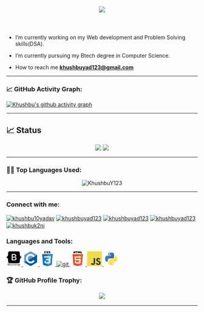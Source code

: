 <!--# Hi there, I'm Khushbu Yadav👋-->
<h1 align="center">
  <a href="https://git.io/typing-svg">
    <img src="https://readme-typing-svg.herokuapp.com/?lines=Hello,+There!+👋;This+is+Khushbu+Yadav....;Nice+to+meet+you!&center=true&size=30">
  </a>
</h1>
<br>


-  I’m currently working on my Web development and Problem Solving skills(DSA).
  
-  I’m currently pursuing my Btech degree in Computer Science.

-  How to reach me **khushbuyad123@gmail.com**

<!---  Know about my experiences [https://drive.google.com/file/d/1ScsiBhmkWhkLyalzahzfVJjgewDppkHd/view?usp=sharing]-->

---
### 📈 GitHub Activity Graph:

[![Khushbu's github activity graph](https://github-readme-activity-graph.vercel.app/graph?username=KhushbuY123&bg_color=0f2d3d&color=1cadfb&line=1cadfb&point=1cadfb&area=true&hide_border=true)](https://github.com/KhushbuY123/github-readme-activity-graph)
  
 ---
## 📈 Status
<p align="center">

  <img width="48%" src="https://github-readme-stats.vercel.app/api?username=KhushbuY123&show_icons=true&theme=tokyonight" />
  <img width="48%" src="https://github-readme-streak-stats.herokuapp.com/?user=KhushbuY123&theme=tokyonight" />
</p>


---

### 👨‍💻 Top Languages Used:

<p align="center">
  <img src = "https://readme-stats-hazel-two.vercel.app/api/top-langs/?username=KhushbuY123&layout=compact&bg_color=30,0f2d3d,1cadfb&title_color=fff&text_color=fff" alt="KhushbuY123" />
</p>


---

<h3 align="left">Connect with me:</h3>
<p align="left">
<a href="https://linkedin.com/in/khushbu10yadav" target="blank"><img align="center" src="https://raw.githubusercontent.com/rahuldkjain/github-profile-readme-generator/master/src/images/icons/Social/linked-in-alt.svg" alt="khushbu10yadav" height="30" width="40" /></a>
<a href="https://instagram.com/khushbuyad123" target="blank"><img align="center" src="https://raw.githubusercontent.com/rahuldkjain/github-profile-readme-generator/master/src/images/icons/Social/instagram.svg" alt="khushbuyad123" height="30" width="40" /></a>
<a href="https://www.codechef.com/users/khushbuyad123" target="blank"><img align="center" src="https://cdn.jsdelivr.net/npm/simple-icons@3.1.0/icons/codechef.svg" alt="khushbuyad123" height="30" width="40" /></a>
<a href="https://www.leetcode.com/khushbuyad123" target="blank"><img align="center" src="https://raw.githubusercontent.com/rahuldkjain/github-profile-readme-generator/master/src/images/icons/Social/leet-code.svg" alt="khushbuyad123" height="30" width="40" /></a>
<a href="https://auth.geeksforgeeks.org/user/khushbuk2ni" target="blank"><img align="center" src="https://raw.githubusercontent.com/rahuldkjain/github-profile-readme-generator/master/src/images/icons/Social/geeks-for-geeks.svg" alt="khushbuk2ni" height="30" width="40" /></a>
</p>

<h3 align="left">Languages and Tools:</h3>
<p align="left"> <a href="https://getbootstrap.com" target="_blank" rel="noreferrer"> <img src="https://raw.githubusercontent.com/devicons/devicon/master/icons/bootstrap/bootstrap-plain-wordmark.svg" alt="bootstrap" width="40" height="40"/> </a> <a href="https://www.cprogramming.com/" target="_blank" rel="noreferrer"> <img src="https://raw.githubusercontent.com/devicons/devicon/master/icons/c/c-original.svg" alt="c" width="40" height="40"/> </a> <a href="https://www.w3schools.com/css/" target="_blank" rel="noreferrer"> <img src="https://raw.githubusercontent.com/devicons/devicon/master/icons/css3/css3-original-wordmark.svg" alt="css3" width="40" height="40"/> </a> <a href="https://git-scm.com/" target="_blank" rel="noreferrer"> <img src="https://www.vectorlogo.zone/logos/git-scm/git-scm-icon.svg" alt="git" width="40" height="40"/> </a> <a href="https://www.w3.org/html/" target="_blank" rel="noreferrer"> <img src="https://raw.githubusercontent.com/devicons/devicon/master/icons/html5/html5-original-wordmark.svg" alt="html5" width="40" height="40"/> </a> <a href="https://developer.mozilla.org/en-US/docs/Web/JavaScript" target="_blank" rel="noreferrer"> <img src="https://raw.githubusercontent.com/devicons/devicon/master/icons/javascript/javascript-original.svg" alt="javascript" width="40" height="40"/> </a> <a href="https://www.python.org" target="_blank" rel="noreferrer"> <img src="https://raw.githubusercontent.com/devicons/devicon/master/icons/python/python-original.svg" alt="python" width="40" height="40"/> </a> </p>

<!--<p><img align="left" src="https://github-readme-stats.vercel.app/api/top-langs?username=khushbuy123&show_icons=true&locale=en&layout=compact" alt="khushbuy123" /></p>

<p>&nbsp;<img align="center" src="https://github-readme-stats.vercel.app/api?username=khushbuy123&show_icons=true&locale=en" alt="khushbuy123" /></p>

<p><img align="center" src="https://github-readme-streak-stats.herokuapp.com/?user=khushbuy123&" alt="khushbuy123" /></p>
<p align="left"> <img src="https://komarev.com/ghpvc/?username=khushbuy123&label=Profile%20views&color=0e75b6&style=flat" alt="khushbuy123" /> </p>-->
### 🏆 GitHub Profile Trophy:

<p align="center">
  <a href="https://github.com/ryo-ma/github-profile-trophy">
    <img src="https://github-profile-trophy.vercel.app/?username=KhushbuY123&column=8&theme=darkhub&no-frame=true&no-bg=true&rank=SSS,SS,S,AAA,AA,A,B,C,SECRET"/>
  </a>
</p>

---
<!--<p align="left"> <a href="https://github.com/ryo-ma/github-profile-trophy"><img src="https://github-profile-trophy.vercel.app/?username=khushbuy123" alt="khushbuy123" /></a> </p>-->
